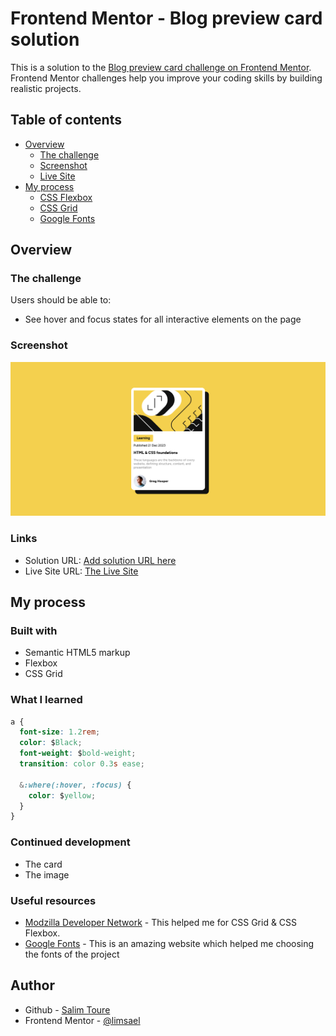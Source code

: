 # Frontend Mentor - Blog preview card solution

This is a solution to the [Blog preview card challenge on Frontend Mentor](https://www.frontendmentor.io/challenges/blog-preview-card-ckPaj01IcS). Frontend Mentor challenges help you improve your coding skills by building realistic projects.

## Table of contents

- [Overview](#overview)
  - [The challenge](https://www.frontendmentor.io/learning-paths/getting-started-on-frontend-mentor-XJhRWRREZd/steps/665d8f806ec3887a3b0816bc/challenge/start)
  - [Screenshot](./assets/images/screenshots.png)
  - [Live Site](https://limsael.github.io/blog-preview-card/)
- [My process](#my-process)
  - [CSS Flexbox](https://developer.mozilla.org/en-US/docs/Learn/CSS/CSS_layout/Flexbox)
  - [CSS Grid](https://developer.mozilla.org/en-US/docs/Web/CSS/grid)
  - [Google Fonts](https://fonts.google.com/)

## Overview

### The challenge

Users should be able to:

- See hover and focus states for all interactive elements on the page

### Screenshot

![](./assets/images/screenshots.png)

### Links

- Solution URL: [Add solution URL here](https://your-solution-url.com)
- Live Site URL: [The Live Site](https://limsael.github.io/blog-preview-card/)

## My process

### Built with

- Semantic HTML5 markup
- Flexbox
- CSS Grid

### What I learned

```css
a {
  font-size: 1.2rem;
  color: $Black;
  font-weight: $bold-weight;
  transition: color 0.3s ease;

  &:where(:hover, :focus) {
    color: $yellow;
  }
}
```

### Continued development

- The card
- The image

### Useful resources

- [Modzilla Developer Network](https://developer.mozilla.org/en-US/) - This helped me for CSS Grid & CSS Flexbox.
- [Google Fonts](https://fonts.google.com/) - This is an amazing website which helped me choosing the fonts of the project

## Author

- Github - [Salim Toure](https://github.com/limsael)
- Frontend Mentor - [@limsael](https://www.frontendmentor.io/profile/limsael)
